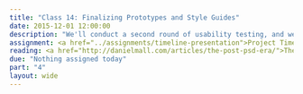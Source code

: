 ```yaml
---
title: "Class 14: Finalizing Prototypes and Style Guides"
date: 2015-12-01 12:00:00
description: "We'll conduct a second round of usability testing, and we'll finalize our content templates and pattern libraries based on testing feedback.  We'll have a special guest speaker during class!"
assignment: <a href="../assignments/timeline-presentation">Project Timeline and Prototype Demos</a>
reading: <a href="http://danielmall.com/articles/the-post-psd-era/">The Post-PSD Era by Dan Mall</a> and <a href="http://bradfrost.com/blog/web/how-much-does-a-responsive-web-design-cost/">How Much Does a Responsive Web Design Cost? by Brad Frost</a>
due: "Nothing assigned today"
part: "4"
layout: wide
---
```


